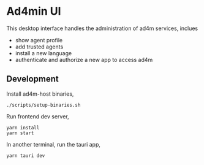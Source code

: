 # Ad4min UI

This desktop interface handles the administration of ad4m services, inclues

- show agent profile
- add trusted agents
- install a new language
- authenticate and authorize a new app to access ad4m

## Development

Install ad4m-host binaries,

```shell
./scripts/setup-binaries.sh
```

Run frontend dev server,

```shell
yarn install
yarn start
```

In another terminal, run the tauri app,

```shell
yarn tauri dev
```
